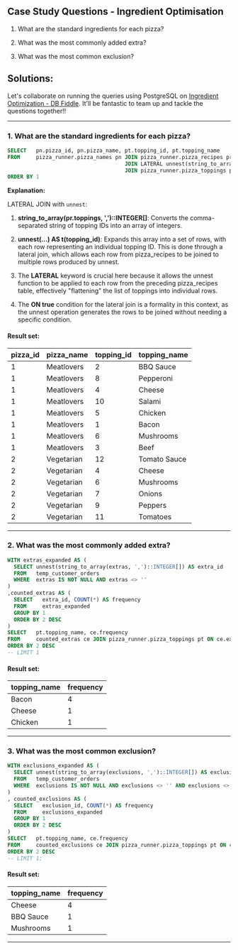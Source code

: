 ## Case Study Questions - Ingredient Optimisation

1. What are the standard ingredients for each pizza?

2. What was the most commonly added extra?

3. What was the most common exclusion?

## Solutions:

Let's collaborate on running the queries using PostgreSQL on [Ingredient Optimization - DB Fiddle](https://www.db-fiddle.com/f/4w3obagYSc9o1FiZZ65cns/31). It'll be fantastic to team up and tackle the questions together!!

---

### 1. What are the standard ingredients for each pizza?

```sql
SELECT   pn.pizza_id, pn.pizza_name, pt.topping_id, pt.topping_name
FROM     pizza_runner.pizza_names pn JOIN pizza_runner.pizza_recipes pr USING(pizza_id)
                                     JOIN LATERAL unnest(string_to_array(pr.toppings, ',')::INTEGER[]) AS t(topping_id) ON true
                                     JOIN pizza_runner.pizza_toppings pt ON pt.topping_id = t.topping_id
ORDER BY 1
```

**Explanation:**

LATERAL JOIN with `unnest`:

1. **string_to_array(pr.toppings, ',')::INTEGER[]**: Converts the comma-separated string of topping IDs into an array of integers.

2. **unnest(...) AS t(topping_id)**: Expands this array into a set of rows, with each row representing an individual topping ID. This is done through a lateral join, which allows each row from pizza_recipes to be joined to multiple rows produced by unnest.

3. The **LATERAL** keyword is crucial here because it allows the unnest function to be applied to each row from the preceding pizza_recipes table, effectively "flattening" the list of toppings into individual rows.

4. The **ON true** condition for the lateral join is a formality in this context, as the unnest operation generates the rows to be joined without needing a specific condition.

#### Result set:

| pizza_id | pizza_name | topping_id | topping_name |
| -------- | ---------- | ---------- | ------------ |
| 1        | Meatlovers | 2          | BBQ Sauce    |
| 1        | Meatlovers | 8          | Pepperoni    |
| 1        | Meatlovers | 4          | Cheese       |
| 1        | Meatlovers | 10         | Salami       |
| 1        | Meatlovers | 5          | Chicken      |
| 1        | Meatlovers | 1          | Bacon        |
| 1        | Meatlovers | 6          | Mushrooms    |
| 1        | Meatlovers | 3          | Beef         |
| 2        | Vegetarian | 12         | Tomato Sauce |
| 2        | Vegetarian | 4          | Cheese       |
| 2        | Vegetarian | 6          | Mushrooms    |
| 2        | Vegetarian | 7          | Onions       |
| 2        | Vegetarian | 9          | Peppers      |
| 2        | Vegetarian | 11         | Tomatoes     |

---

### 2. What was the most commonly added extra?

```sql
WITH extras_expanded AS (
  SELECT unnest(string_to_array(extras, ',')::INTEGER[]) AS extra_id
  FROM   temp_customer_orders
  WHERE  extras IS NOT NULL AND extras <> ''
)
,counted_extras AS (
  SELECT   extra_id, COUNT(*) AS frequency
  FROM     extras_expanded
  GROUP BY 1
  ORDER BY 2 DESC
)
SELECT   pt.topping_name, ce.frequency
FROM     counted_extras ce JOIN pizza_runner.pizza_toppings pt ON ce.extra_id = pt.topping_id
ORDER BY 2 DESC
-- LIMIT 1
```

#### Result set:

| topping_name | frequency |
| ------------ | --------- |
| Bacon        | 4         |
| Cheese       | 1         |
| Chicken      | 1         |

---

### 3. What was the most common exclusion?

```sql
WITH exclusions_expanded AS (
  SELECT unnest(string_to_array(exclusions, ',')::INTEGER[]) AS exclusion_id
  FROM   temp_customer_orders
  WHERE  exclusions IS NOT NULL AND exclusions <> '' AND exclusions <> 'null'
)
, counted_exclusions AS (
  SELECT   exclusion_id, COUNT(*) AS frequency
  FROM     exclusions_expanded
  GROUP BY 1
  ORDER BY 2 DESC
)
SELECT   pt.topping_name, ce.frequency
FROM     counted_exclusions ce JOIN pizza_runner.pizza_toppings pt ON ce.exclusion_id = pt.topping_id
ORDER BY 2 DESC
-- LIMIT 1;
```

#### Result set:

| topping_name | frequency |
| ------------ | --------- |
| Cheese       | 4         |
| BBQ Sauce    | 1         |
| Mushrooms    | 1         |

---

